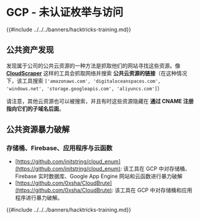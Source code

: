 # GCP - 未认证枚举与访问

{{#include ../../../banners/hacktricks-training.md}}

## 公共资产发现

发现属于公司的公共云资源的一种方法是抓取他们的网站寻找这些资源。像 [**CloudScraper**](https://github.com/jordanpotti/CloudScraper) 这样的工具会抓取网络并搜索 **公共云资源的链接**（在这种情况下，该工具搜索 `['amazonaws.com', 'digitaloceanspaces.com', 'windows.net', 'storage.googleapis.com', 'aliyuncs.com']`）

请注意，其他云资源也可以被搜索，并且有时这些资源隐藏在 **通过 CNAME 注册指向它们的子域名后面**。

## 公共资源暴力破解

### 存储桶、Firebase、应用程序与云函数

- [https://github.com/initstring/cloud_enum](https://github.com/initstring/cloud_enum): 该工具在 GCP 中对存储桶、Firebase 实时数据库、Google App Engine 网站和云函数进行暴力破解
- [https://github.com/0xsha/CloudBrute](https://github.com/0xsha/CloudBrute): 该工具在 GCP 中对存储桶和应用程序进行暴力破解。

{{#include ../../../banners/hacktricks-training.md}}
